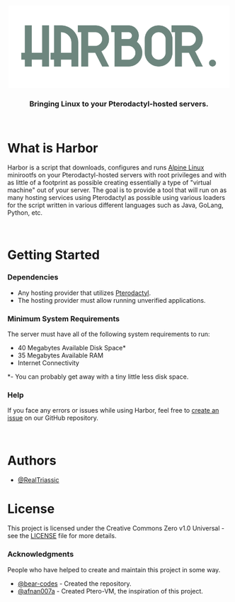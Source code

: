 <div align="center">
  <img alt="Harbor Logo" src=".github/assets/harbor.png" width="500">

  ### Bringing Linux to your Pterodactyl-hosted servers.</div>

&nbsp;

# What is Harbor
Harbor is a script that downloads, configures and runs [Alpine Linux](https://alpinelinux.org) minirootfs on your Pterodactyl-hosted servers with root privileges and with as little of a footprint as possible creating essentially a type of "virtual machine" out of your server. The goal is to provide a tool that will run on as many hosting services using Pterodactyl as possible using various loaders for the script written in various different languages such as Java, GoLang, Python, etc.

&nbsp;

# Getting Started

### Dependencies
* Any hosting provider that utilizes [Pterodactyl](https://pterodactyl.io).
* The hosting provider must allow running unverified applications.

### Minimum System Requirements
The server must have all of the following system requirements to run:
* 40 Megabytes Available Disk Space*
* 35 Megabytes Available RAM
* Internet Connectivity

*- You can probably get away with a tiny little less disk space.

### Help
If you face any errors or issues while using Harbor, feel free to [create an issue](https://github.com/RealTriassic/Harbor/issues/new) on our GitHub repository.

&nbsp;

# Authors
* [@RealTriassic](https://github.com/RealTriassic)

# License
This project is licensed under the Creative Commons Zero v1.0 Universal - see the [LICENSE](LICENSE) file for more details.

### Acknowledgments
People who have helped to create and maintain this project in some way.

* [@bear-codes](https://github.com/bear-codes) - Created the repository.
* [@afnan007a](https://github.com/afnan007a) - Created Ptero-VM, the inspiration of this project.
